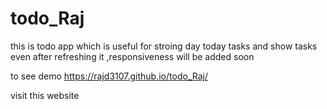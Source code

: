 # todo_Raj
this is todo app which is useful for stroing day today tasks and show tasks even after refreshing it ,responsiveness will be added soon 

to see demo 
https://rajd3107.github.io/todo_Raj/

visit this website
